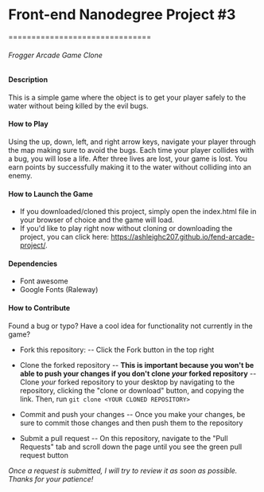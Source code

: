 # Front-end Nanodegree Project #3
===============================
###### Frogger Arcade Game Clone

#### Description
This is a simple game where the object is to get your player safely to the water without being killed by the evil bugs.

#### How to Play
Using the up, down, left, and right arrow keys, navigate your player through the map making sure to avoid the bugs. Each time your player collides with a bug, you will lose a life. After three lives are lost, your game is lost. You earn points by successfully making it to the water without colliding into an enemy.

#### How to Launch the Game
- If you downloaded/cloned this project, simply open the index.html file in your browser of choice and the game will load.
- If you'd like to play right now without cloning or downloading the project, you can click here: https://ashleighc207.github.io/fend-arcade-project/.

#### Dependencies
- Font awesome
- Google Fonts (Raleway)

#### How to Contribute
Found a bug or typo? Have a cool idea for functionality not currently in the game?

- Fork this repository:
-- Click the Fork button in the top right

- Clone the forked repository
-- **This is important because you won't be able to push your changes if you don't clone _your_ forked repository**
-- Clone _your_ forked repository to your desktop by navigating to the repository, clicking the "clone or download" button, and copying the link. Then, run `git clone <YOUR CLONED REPOSITORY>`

- Commit and push your changes
-- Once you make your changes, be sure to commit those changes and then push them to the repository

- Submit a pull request
-- On this repository, navigate to the "Pull Requests" tab and scroll down the page until you see the green pull request button

_Once a request is submitted, I will try to review it as soon as possible. Thanks for your patience!_
